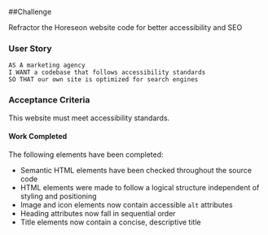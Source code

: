 ##Challenge

Refractor the Horeseon website code for better accessibility and SEO

### User Story

```
AS A marketing agency
I WANT a codebase that follows accessibility standards
SO THAT our own site is optimized for search engines
```

### Acceptance Criteria

This website must meet accessibility standards. 

#### Work Completed

The following elements have been completed:

* Semantic HTML elements have been checked throughout the source code
* HTML elements were made to follow a logical structure independent of styling and positioning
* Image and icon elements now contain accessible `alt` attributes
* Heading attributes now fall in sequential order
* Title elements now contain a concise, descriptive title


